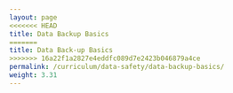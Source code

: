 ```yaml
---
layout: page
<<<<<<< HEAD
title: Data Backup Basics
=======
title: Data Back-up Basics
>>>>>>> 16a22f1a2827e4eddfc089d7e2423b046879a4ce
permalink: /curriculum/data-safety/data-backup-basics/
weight: 3.31
---
```

